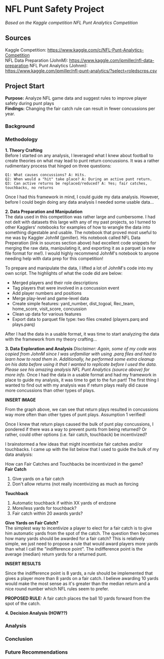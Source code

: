 # NFL Punt Safety Project
*Based on the Kaggle competition NFL Punt Analytics Competition* 

## Sources
Kaggle Competition: https://www.kaggle.com/c/NFL-Punt-Analytics-Competition \
NFL Data Preparation (JohnM): https://www.kaggle.com/jpmiller/nfl-data-preparation
NFL Punt Analytics (Johnm): https://www.kaggle.com/jpmiller/nfl-punt-analytics/?select=roledscrps.csv

## Project Start
**Purpose:** Analyze NFL game data and suggest rules to improve player safety during punt plays \
**Findings:** Changing the fair catch rule can result in fewer concussions per year.

### Background

### Methodology
**1. Theory Crafting** \
Before I started on any analysis, I leveraged what I knew about football to create theories on what may lead to punt return concussions. It was a rather rudimentary process that hinged on three questions:

    Q1: What causes concussions? A: Hits.
    Q2: When would a "hit" take place? A: During an active punt return.
    Q3: Can active returns be replaced/reduced? A: Yes; fair catches, touchbacks, no returns

Once I had this framework in mind, I could guide my data analysis. However, before I could begin doing any data analysis I needed some usable data...

**2. Data Preparation and Manipulation**\
The data used in this competition was rather large and cumbersome. I had not delt with datasets this large with any of my past projects, so I turned to other Kagglers' notebooks for examples of how to wrangle the data into something digestable and usable. The notebook that proved most useful to me was by Kaggler JohnM (jpmiller). His notebook called NFL Data Preperation (link in sources section above) had excellent code snippets for merging the raw data, manipulating it, and exporting it as a parquet (a new file format for me!). I would highly recommend JohnM's notebook to anyone needing help with data prep for this competition!

To prepare and manipulate the data, I lifted a lot of JohnM's code into my own script. The highlights of what the code did are below:
- Merged players and their role descriptions
- Tag players that were involved in a concussion event
- Add player numbers and positions
- Merge play-level and game-level data
- Create simple features: yard_number, dist_togoal, Rec_team, home_score, visit_score, concussion
- Clean up data for various features
- Export data to parquet file type: two files created (players.parq and plays.parq)

After I had the data in a usable format, it was time to start analyzing the data with the framework from my theory crafting...

**3. Data Exploration and Analysis** 
*Disclaimer: Again, some of my code was copied from JohnM since I was unfamiliar with using .parq files and had to learn how to read them in. Additionally, he performed some extra cleanup on his data before using it that I wanted to replicate before I used the data. Please see his amazing analysis NFL Punt Analytics (source above) for more info.*
Once I had the data in a usable format and had my framework in place to guide my analysis, it was time to get to the fun part! 
The first thing I wanted to find out with my analysis was if return plays really did cause more concussions than other types of plays.

**INSERT IMAGE**

From the graph above, we can see that return plays resulted in concussions way more often than other types of punt plays. Assumption 1 verified!

Once I knew that return plays caused the bulk of punt play concussions, I pondered if there was a way to prevent punts from being returned? Or rather, could other options (i.e. fair catch, touchback) be incentivized?

I brainstormed a few ideas that might incentivize fair catches and/or touchbacks. I came up with the list below that I used to guide the bulk of my data analysis:

How can Fair Catches and Touchbacks be incentivized in the game?\
**Fair Catch**
1. Give yards on a fair catch
2. Don't allow returns (not really incentivizing as much as forcing

**Touchback**
1. Automatic touchback if within XX yards of endzone
2. More/less yards for touchback?
3. Fair catch within 20 awards yards?
        
**Give Yards on Fair Catch?**\
The simplest way to incentivize a player to elect for a fair catch is to give him automatic yards from the spot of the catch. The question then becomes how many yards should be awarded for a fair catch? This is relatively simple, we just need to propose a rule that would award players more yards than what I call the "indifference point". The indifference point is the average (median) return yards for a returned punt.

**INSERT RESULTS**

Since the indifference point is 8 yards, a rule should be implemented that gives a player more than 8 yards on a fair catch. I believe awarding 10 yards would make the most sense as it's greater than the median return and a nice round number which NFL rules seem to prefer. 

**PROPOSED RULE:** A fair catch places the ball 10 yards forward from the spot of the catch.

**4. Decision Analysis (HOW??)**

### Analysis

### Conclusion

### Future Recommendations
